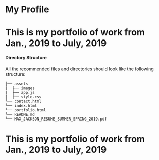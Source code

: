 # My Profile

# This is my portfolio of work from Jan., 2019 to July, 2019

#### Directory Structure

All the recommended files and directories should look like the following structure:

```
├── assets
|  ├── images
|  ├── app.js
|  ├── style.css
└── contact.html
└── index.html
└── portfolio.html
└── README.md
└── MAX_JACKSON_RESUME_SUMMER_SPRING_2019.pdf
```

# This is my portfolio of work from Jan., 2019 to July, 2019
